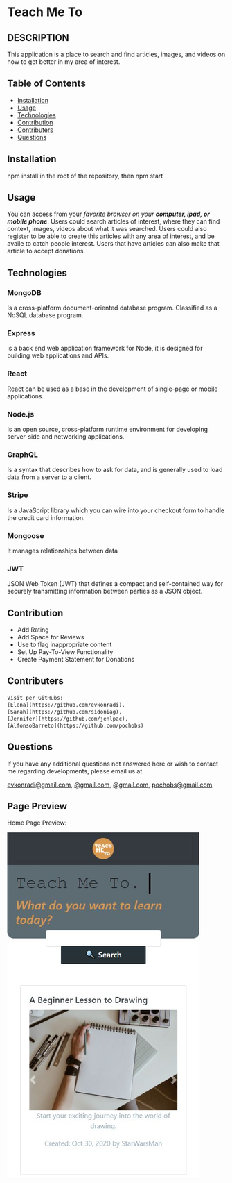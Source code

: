 # Teach Me To

  ## DESCRIPTION
  This application is a place to search and find articles, images, 
  and videos on how to get better in my area of interest.

  ## Table of Contents
  * [Installation](#installation)
  * [Usage](#usage)
  * [Technologies](#technologies)
  * [Contribution](#contribution)
  * [Contributers](#contributers)
  * [Questions](#questions) 
  
  ## Installation
  npm install in the root of the repository, then npm start

  ## Usage  
  You can access from your _favorite browser on your **computer, ipad, or mobile phone**_.
  Users could search articles of interest, where they can find context, images, videos about what it was searched.
  Users could also register to be able to create this articles with any area of interest, and be availe to catch people interest.
  Users that have articles can also make that article to accept donations.

  ## Technologies

  ### MongoDB
  Is a cross-platform document-oriented database program. Classified as a NoSQL database program.
  ### Express
  is a back end web application framework for Node, it is designed for building web applications and APIs.
  ### React
  React can be used as a base in the development of single-page or mobile applications.
  ### Node.js
  Is an open source, cross-platform runtime environment for developing server-side and networking applications.
  ### GraphQL
  Is a syntax that describes how to ask for data, and is generally used to load data from a server to a client.
  ### Stripe
  Is a JavaScript library which you can wire into your checkout form to handle the credit card information.
  ### Mongoose
  It manages relationships between data
  ### JWT
  JSON Web Token (JWT) that defines a compact and self-contained way for securely transmitting information between parties as a JSON object.
  

  ## Contribution
  * Add Rating
  * Add Space for Reviews
  * Use to flag inappropriate content
  * Set Up Pay-To-View Functionality
  * Create Payment Statement for Donations 
  
  ## Contributers
    Visit per GitHubs:
    [Elena](https://github.com/evkonradi),
    [Sarah](https://github.com/sidoniag),
    [Jennifer](https://github.com/jenlpac),
    [AlfonsoBarreto](https://github.com/pochobs)

  ## Questions
  If you have any additional questions not answered here or wish to contact me regarding developments, please email us at 
  
  [evkonradi@gmail.com](mailto:evkonradi@gmail.com),
  [@gmail.com](mailto:@gmail.com ),
  [@gmail.com](mailto:@gmail.com),
  [pochobs@gmail.com](mailto:pochobs@gmail.com)

  ## Page Preview
  Home Page Preview:

  <img src="./TeachMeToPreview.jpg">

